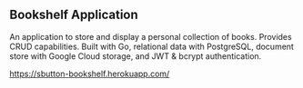 ## Bookshelf Application

An application to store and display a personal collection of books. Provides CRUD capabilities. Built with Go, relational data with PostgreSQL, document store with Google Cloud storage, and JWT & bcrypt authentication.

https://sbutton-bookshelf.herokuapp.com/
